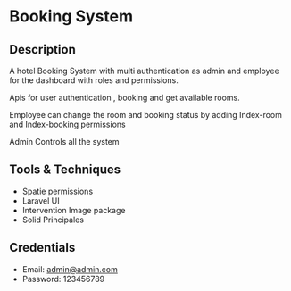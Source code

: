 # Booking System
## Description
A hotel Booking System with multi authentication as admin and employee for the dashboard with roles and permissions.

Apis for user authentication , booking and get available rooms.

Employee can change the room and booking status by adding Index-room and Index-booking permissions

Admin Controls all the system

## Tools & Techniques
- Spatie permissions
- Laravel UI
- Intervention Image package
- Solid Principales

## Credentials
- Email: admin@admin.com
- Password: 123456789

